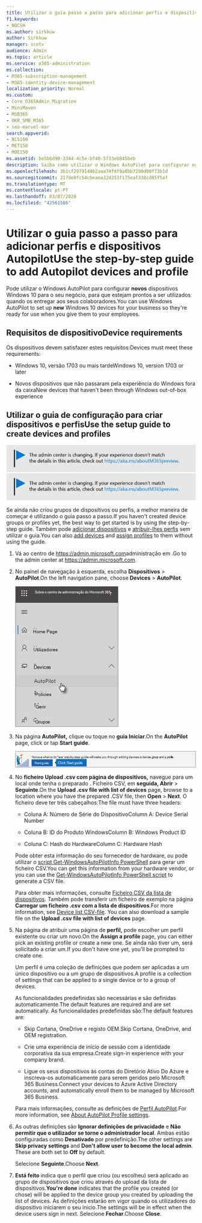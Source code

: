 ```yaml
---
title: Utilizar o guia passo a passo para adicionar perfis e dispositivos Autopilot
f1.keywords:
- NOCSH
ms.author: sirkkuw
author: Sirkkuw
manager: scotv
audience: Admin
ms.topic: article
ms.service: o365-administration
ms.collection:
- M365-subscription-management
- M365-identity-device-management
localization_priority: Normal
ms.custom:
- Core_O365Admin_Migration
- MiniMaven
- MSB365
- OKR_SMB_M365
- seo-marvel-mar
search.appverid:
- BCS160
- MET150
- MOE150
ms.assetid: be5b6d90-3344-4c5e-bf40-5733eb845beb
description: Saiba como utilizar o Windows AutoPilot para configurar novos dispositivos Windows 10 para o seu negócio, para que estejam prontos para uso dos colaboradores.
ms.openlocfilehash: 3b1cf297914862aaa74fdf9a8bb7290d00f73b1d
ms.sourcegitcommit: 217de0fc54cbeaea32d253f175eaf338cd85f5af
ms.translationtype: MT
ms.contentlocale: pt-PT
ms.lasthandoff: 03/07/2020
ms.locfileid: "42561586"
---
```

# <a name="use-the-step-by-step-guide-to-add-autopilot-devices-and-profile"></a><span data-ttu-id="a6f91-103">Utilizar o guia passo a passo para adicionar perfis e dispositivos Autopilot</span><span class="sxs-lookup"><span data-stu-id="a6f91-103">Use the step-by-step guide to add Autopilot devices and profile</span></span>

<span data-ttu-id="a6f91-104">Pode utilizar o Windows AutoPilot para configurar **novos** dispositivos Windows 10 para o seu negócio, para que estejam prontos a ser utilizados quando os entregar aos seus colaboradores.</span><span class="sxs-lookup"><span data-stu-id="a6f91-104">You can use Windows AutoPilot to set up **new** Windows 10 devices for your business so they're ready for use when you give them to your employees.</span></span>
  
## <a name="device-requirements"></a><span data-ttu-id="a6f91-105">Requisitos de dispositivo</span><span class="sxs-lookup"><span data-stu-id="a6f91-105">Device requirements</span></span>

<span data-ttu-id="a6f91-106">Os dispositivos devem satisfazer estes requisitos:</span><span class="sxs-lookup"><span data-stu-id="a6f91-106">Devices must meet these requirements:</span></span>
  
- <span data-ttu-id="a6f91-107">Windows 10, versão 1703 ou mais tarde</span><span class="sxs-lookup"><span data-stu-id="a6f91-107">Windows 10, version 1703 or later</span></span>
    
- <span data-ttu-id="a6f91-108">Novos dispositivos que não passaram pela experiência do Windows fora da caixa</span><span class="sxs-lookup"><span data-stu-id="a6f91-108">New devices that haven't been through Windows out-of-box experience</span></span>
    
## <a name="use-the-setup-guide-to-create-devices-and-profiles"></a><span data-ttu-id="a6f91-109">Utilizar o guia de configuração para criar dispositivos e perfis</span><span class="sxs-lookup"><span data-stu-id="a6f91-109">Use the setup guide to create devices and profiles</span></span>

<span data-ttu-id="a6f91-110">[![Etiqueta que informa que o centro de administração está a mudar e que pode encontrar mais detalhes em aka.ms/aboutM365preview.](../media/m365admincenterchanging.png)](https://docs.microsoft.com/office365/admin/microsoft-365-admin-center-preview)</span><span class="sxs-lookup"><span data-stu-id="a6f91-110">[![Label to let you know the admin center is changing and you can find more details at aka.ms/aboutM365preview.](../media/m365admincenterchanging.png)](https://docs.microsoft.com/office365/admin/microsoft-365-admin-center-preview)</span></span>

<span data-ttu-id="a6f91-111">Se ainda não criou grupos de dispositivos ou perfis, a melhor maneira de começar é utilizando o guia passo a passo.</span><span class="sxs-lookup"><span data-stu-id="a6f91-111">If you haven't created device groups or profiles yet, the best way to get started is by using the step-by-step guide.</span></span> <span data-ttu-id="a6f91-112">Também pode [adicionar dispositivos](create-and-edit-autopilot-devices.md) e [atribuir-lhes perfis](create-and-edit-autopilot-profiles.md) sem utilizar o guia.</span><span class="sxs-lookup"><span data-stu-id="a6f91-112">You can also [add devices](create-and-edit-autopilot-devices.md) and [assign profiles](create-and-edit-autopilot-profiles.md) to them without using the guide.</span></span> 
  
1. <span data-ttu-id="a6f91-113">Vá ao centro de <a href="https://go.microsoft.com/fwlink/p/?linkid=837890" target="_blank">https://admin.microsoft.com</a>administração em .</span><span class="sxs-lookup"><span data-stu-id="a6f91-113">Go to the admin center at <a href="https://go.microsoft.com/fwlink/p/?linkid=837890" target="_blank">https://admin.microsoft.com</a>.</span></span>

2. <span data-ttu-id="a6f91-114">No painel de navegação à esquerda, escolha **Dispositivos** \> **AutoPilot**.</span><span class="sxs-lookup"><span data-stu-id="a6f91-114">On the left navigation pane, choose **Devices** \> **AutoPilot**.</span></span>

    ![No centro de administração, escolha os dispositivos e, em seguida, o AutoPilot.](../media/AutoPilot.png)
  
2. <span data-ttu-id="a6f91-116">Na página **AutoPilot,** clique ou toque no **guia Iniciar**.</span><span class="sxs-lookup"><span data-stu-id="a6f91-116">On the **AutoPilot** page, click or tap **Start guide**.</span></span>
    
    ![Click Start guide for step-by-step instructions for Autopilot.](../media/31662655-d1e6-437d-87ea-c0dec5da56f7.png)
  
3. <span data-ttu-id="a6f91-118">No **ficheiro Upload .csv com página de dispositivos,** navegue para um local onde tenha o preparado . Ficheiro CSV, em **seguida, Abrir** \> **Seguinte**.</span><span class="sxs-lookup"><span data-stu-id="a6f91-118">On the **Upload .csv file with list of devices** page, browse to a location where you have the prepared .CSV file, then **Open** \> **Next**.</span></span> <span data-ttu-id="a6f91-119">O ficheiro deve ter três cabeçalhos:</span><span class="sxs-lookup"><span data-stu-id="a6f91-119">The file must have three headers:</span></span>
    
    - <span data-ttu-id="a6f91-120">Coluna A: Número de Série do Dispositivo</span><span class="sxs-lookup"><span data-stu-id="a6f91-120">Column A: Device Serial Number</span></span>
    
    - <span data-ttu-id="a6f91-121">Coluna B: ID do Produto Windows</span><span class="sxs-lookup"><span data-stu-id="a6f91-121">Column B: Windows Product ID</span></span>
    
    - <span data-ttu-id="a6f91-122">Coluna C: Hash do Hardware</span><span class="sxs-lookup"><span data-stu-id="a6f91-122">Column C: Hardware Hash</span></span>
    
    <span data-ttu-id="a6f91-123">Pode obter esta informação do seu fornecedor de hardware, ou pode utilizar o [script Get-WindowsAutoPilotInfo PowerShell](https://www.powershellgallery.com/packages/Get-WindowsAutoPilotInfo) para gerar um ficheiro CSV.</span><span class="sxs-lookup"><span data-stu-id="a6f91-123">You can get this information from your hardware vendor, or you can use the [Get-WindowsAutoPilotInfo PowerShell script](https://www.powershellgallery.com/packages/Get-WindowsAutoPilotInfo) to generate a CSV file.</span></span> 
    
    <span data-ttu-id="a6f91-p103">Para obter mais informações, consulte [Ficheiro CSV da lista de dispositivos](https://support.office.com/article/932e3676-2491-49f0-9177-d893d2f5276e). Também pode transferir um ficheiro de exemplo na página **Carregar um ficheiro .csv com a lista de dispositivos**.</span><span class="sxs-lookup"><span data-stu-id="a6f91-p103">For more information, see [Device list CSV-file](https://support.office.com/article/932e3676-2491-49f0-9177-d893d2f5276e). You can also download a sample file on the **Upload .csv file with list of devices** page.</span></span> 
    
4. <span data-ttu-id="a6f91-126">Na página de atribuir uma página de **perfil,** pode escolher um perfil existente ou criar um novo.</span><span class="sxs-lookup"><span data-stu-id="a6f91-126">On the **Assign a profile** page, you can either pick an existing profile or create a new one.</span></span> <span data-ttu-id="a6f91-127">Se ainda não tiver um, será solicitado a criar um.</span><span class="sxs-lookup"><span data-stu-id="a6f91-127">If you don't have one yet, you'll be prompted to create one.</span></span> 
    
    <span data-ttu-id="a6f91-128">Um perfil é uma coleção de definições que podem ser aplicadas a um único dispositivo ou a um grupo de dispositivos.</span><span class="sxs-lookup"><span data-stu-id="a6f91-128">A profile is a collection of settings that can be applied to a single device or to a group of devices.</span></span>
    
    <span data-ttu-id="a6f91-129">As funcionalidades predefinidas são necessárias e são definidas automaticamente.</span><span class="sxs-lookup"><span data-stu-id="a6f91-129">The default features are required and are set automatically.</span></span> <span data-ttu-id="a6f91-130">As funcionalidades predefinidas são:</span><span class="sxs-lookup"><span data-stu-id="a6f91-130">The default features are:</span></span>
    
    - <span data-ttu-id="a6f91-131">Skip Cortana, OneDrive e registo OEM.</span><span class="sxs-lookup"><span data-stu-id="a6f91-131">Skip Cortana, OneDrive, and OEM registration.</span></span>
    
    - <span data-ttu-id="a6f91-132">Crie uma experiência de início de sessão com a identidade corporativa da sua empresa.</span><span class="sxs-lookup"><span data-stu-id="a6f91-132">Create sign-in experience with your company brand.</span></span>
    
    - <span data-ttu-id="a6f91-133">Ligue os seus dispositivos às contas do Diretório Ativo Do Azure e inscreva-os automaticamente para serem geridos pelo Microsoft 365 Business.</span><span class="sxs-lookup"><span data-stu-id="a6f91-133">Connect your devices to Azure Active Directory accounts, and automatically enroll them to be managed by Microsoft 365 Business.</span></span>
    
    <span data-ttu-id="a6f91-134">Para mais informações, consulte as definições de [Perfil AutoPilot](autopilot-profile-settings.md).</span><span class="sxs-lookup"><span data-stu-id="a6f91-134">For more information, see [About AutoPilot Profile settings](autopilot-profile-settings.md).</span></span> 
    
5. <span data-ttu-id="a6f91-135">As outras definições são **Ignorar definições de privacidade** e **Não permitir que o utilizador se torne o administrador local**. Ambas estão configuradas como **Desativado** por predefinição.</span><span class="sxs-lookup"><span data-stu-id="a6f91-135">The other settings are **Skip privacy settings** and **Don't allow user to become the local admin**. These are both set to **Off** by default.</span></span> 
    
    <span data-ttu-id="a6f91-136">Selecione **Seguinte**.</span><span class="sxs-lookup"><span data-stu-id="a6f91-136">Choose **Next**.</span></span>
    
6. <span data-ttu-id="a6f91-137">**Está feito** indica que o perfil que criou (ou escolheu) será aplicado ao grupo de dispositivos que criou através do upload da lista de dispositivos.</span><span class="sxs-lookup"><span data-stu-id="a6f91-137">**You're done** indicates that the profile you created (or chose) will be applied to the device group you created by uploading the list of devices.</span></span> <span data-ttu-id="a6f91-138">As definições estarão em vigor quando os utilizadores do dispositivo iniciarem o seu inicio.</span><span class="sxs-lookup"><span data-stu-id="a6f91-138">The settings will be in effect when the device users sign in next.</span></span> <span data-ttu-id="a6f91-139">Selecione **Fechar**.</span><span class="sxs-lookup"><span data-stu-id="a6f91-139">Choose **Close**.</span></span>
    
